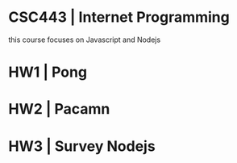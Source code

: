 # CSC443 | Internet Programming

this course focuses on Javascript and Nodejs

# HW1 | Pong


# HW2 | Pacamn


# HW3 | Survey Nodejs



